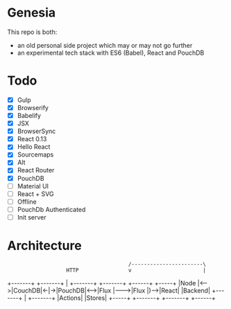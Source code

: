 # Genesia

This repo is both:
- an old personal side project which may or may not go further
- an experimental tech stack with ES6 (Babel), React and PouchDB

# Todo

- [x] Gulp
- [x] Browserify
- [x] Babelify
- [x] JSX
- [x] BrowserSync
- [x] React 0.13
- [x] Hello React
- [x] Sourcemaps
- [x] Alt
- [x] React Router
- [x] PouchDB
- [ ] Material UI
- [ ] React + SVG
- [ ] Offline
- [ ] PouchDb Authenticated
- [ ] Init server

# Architecture
                                           /-----------------------\
                       HTTP                v                       |
+-------+    +-------+  |  +-------+    +-------+    +------+    +-----+
|Node   |<-->|CouchDB|<-|->|PouchDB|<-->|Flux   |--->|Flux  |)-->|React|
|Backend|    +-------+  |  +-------+    |Actions|    |Stores|    +-----+
+-------+                               +-------+    +------+
